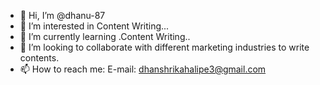 - 👋 Hi, I’m @dhanu-87
- 👀 I’m interested in Content Writing...
- 🌱 I’m currently learning .Content Writing..
- 💞️ I’m looking to collaborate with different marketing industries to write contents.
- 📫 How to reach me: E-mail: dhanshrikahalipe3@gmail.com

<!---
dhanu-87/dhanu-87 is a ✨ special ✨ repository because its `README.md` (this file) appears on your GitHub profile.
You can click the Preview link to take a look at your changes.
--->
